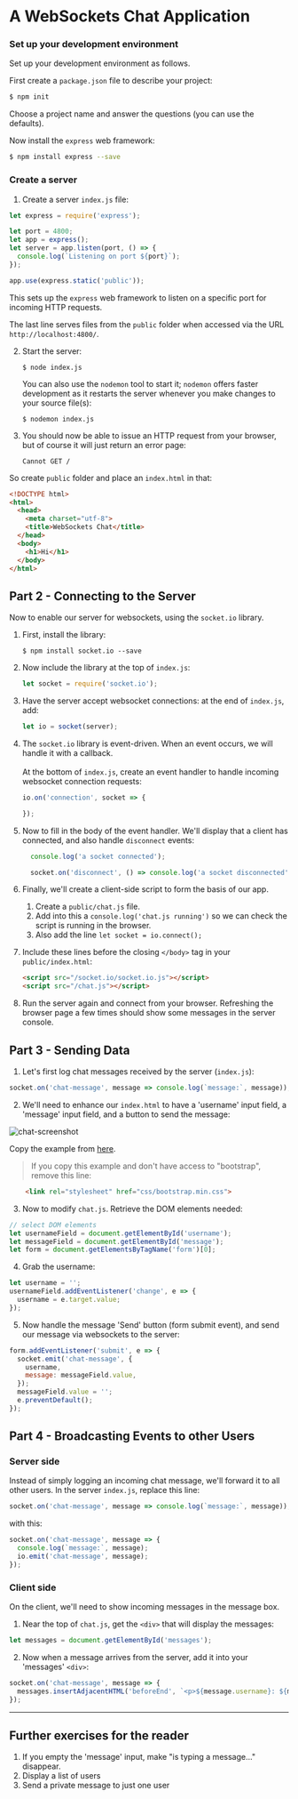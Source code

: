 # A WebSockets Chat Application

### Set up your development environment

Set up your development environment as follows.

First create a `package.json` file to describe your project:

``` bash
$ npm init
```

Choose a project name and answer the questions (you can use the defaults).

Now install the `express` web framework:

``` bash
$ npm install express --save
```


### Create a server

1. Create a server `index.js` file:

``` javascript
let express = require('express');

let port = 4800;
let app = express();
let server = app.listen(port, () => {
  console.log(`Listening on port ${port}`);
});

app.use(express.static('public'));
```

   This sets up the `express` web framework to listen on a specific port for incoming HTTP requests.

   The last line serves files from the `public` folder when accessed via the URL `http://localhost:4800/`.

2. Start the server:

       $ node index.js

   You can also use the `nodemon` tool to start it; `nodemon` offers faster development as it restarts the server whenever you make changes to your source file(s):

       $ nodemon index.js

3. You should now be able to issue an HTTP request from your browser, but of course it will just return an error page:

      ``` http
      Cannot GET /
      ```

So create `public` folder and place an `index.html` in that:

``` html
<!DOCTYPE html>
<html>
  <head>
    <meta charset="utf-8">
    <title>WebSockets Chat</title>
  </head>
  <body>
    <h1>Hi</h1>
  </body>
</html>
```


## Part 2 - Connecting to the Server

Now to enable our server for websockets, using the `socket.io` library.

1. First, install the library:

    ```
    $ npm install socket.io --save
    ```

2. Now include the library at the top of `index.js`:

    ``` javascript
    let socket = require('socket.io');
    ```

3. Have the server accept websocket connections: at the end of `index.js`, add:

    ``` javascript
    let io = socket(server);
    ```

4. The `socket.io` library is event-driven. When an event occurs, we will handle it with a callback. <br> <br> At the bottom of `index.js`, create an event handler to handle incoming websocket connection requests:

    ``` javascript
    io.on('connection', socket => {

    });
    ```

5. Now to fill in the body of the event handler. We'll display that a client has connected, and also handle `disconnect` events:

    ``` javascript
      console.log('a socket connected');

      socket.on('disconnect', () => console.log('a socket disconnected'));
    ```

6. Finally, we'll create a client-side script to form the basis of our app.

    1. Create a `public/chat.js` file.
    2. Add into this a `console.log('chat.js running')` so we can check the script is running in the browser.
    3. Also add the line `let socket = io.connect();`

7. Include these lines before the closing `</body>` tag in your `public/index.html`:

    ``` html
    <script src="/socket.io/socket.io.js"></script>
    <script src="/chat.js"></script>
    ```

8. Run the server again and connect from your browser. Refreshing the browser page a few times should show some messages in the server console.

## Part 3 - Sending Data

1. Let's first log chat messages received by the server (`index.js`):

``` javascript
socket.on('chat-message', message => console.log(`message:`, message));
```

2. We'll need to enhance our `index.html` to have a 'username' input field, a 'message' input field, and a button to send the message:

![chat-screenshot](images/chat-screenshot.png)

Copy the example from [here](https://gist.github.com/petermunro/596653c20eb1c5a15b2008c68b042cd3).

> If you copy this example and don't have access to "bootstrap", remove this line:

``` html
    <link rel="stylesheet" href="css/bootstrap.min.css">
```



3. Now to modify `chat.js`. Retrieve the DOM elements needed:

``` javascript
// select DOM elements
let usernameField = document.getElementById('username');
let messageField = document.getElementById('message');
let form = document.getElementsByTagName('form')[0];
```

4. Grab the username:

``` javascript
let username = '';
usernameField.addEventListener('change', e => {
  username = e.target.value;
});
```

5. Now handle the message 'Send' button (form submit event), and send our message via websockets to the server:

``` javascript
form.addEventListener('submit', e => {
  socket.emit('chat-message', {
    username,
    message: messageField.value,
  });
  messageField.value = '';
  e.preventDefault();
});
```


## Part 4 - Broadcasting Events to other Users

### Server side

Instead of simply logging an incoming chat message, we'll forward it to all other users. In the server `index.js`, replace this line:

``` javascript
socket.on('chat-message', message => console.log(`message:`, message));
```

with this:

``` javascript
socket.on('chat-message', message => {
  console.log(`message:`, message);
  io.emit('chat-message', message);
});
```

### Client side

On the client, we'll need to show incoming messages in the message box.

1. Near the top of `chat.js`, get the `<div>` that will display the messages:

``` javascript
let messages = document.getElementById('messages');
```

2. Now when a message arrives from the server, add it into your 'messages' `<div>`:

``` javascript
socket.on('chat-message', message => {
  messages.insertAdjacentHTML('beforeEnd', `<p>${message.username}: ${message.message}</p>`);
});
```


---
## Further exercises for the reader

1. If you empty the 'message' input, make "is typing a message..." disappear.
2. Display a list of users
3. Send a private message to just one user
